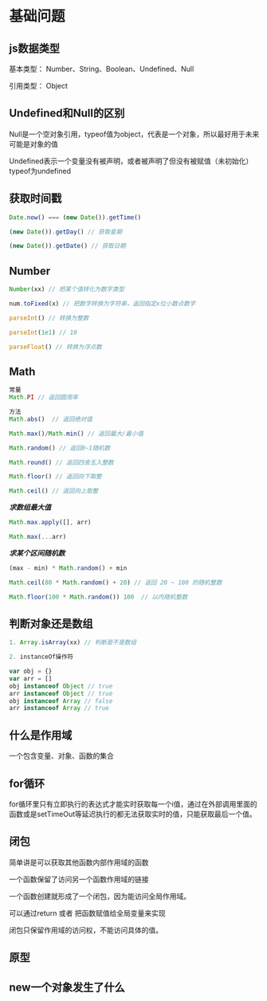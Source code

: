 # 基础问题

## js数据类型

基本类型： Number、String、Boolean、Undefined、Null

引用类型： Object

## Undefined和Null的区别

Null是一个空对象引用，typeof值为object，代表是一个对象，所以最好用于未来可能是对象的值

Undefined表示一个变量没有被声明，或者被声明了但没有被赋值（未初始化）typeof为undefined


## 获取时间戳

``` js
Date.now() === (new Date()).getTime()

(new Date()).getDay() // 获取星期

(new Date()).getDate() // 获取日期
```
## Number

``` js
Number(xx) // 把某个值转化为数字类型

num.toFixed(x) // 把数字转换为字符串，返回指定x位小数点数字

parseInt() // 转换为整数 

parseInt(1e1) // 10

parseFloat() // 转换为浮点数
```
## Math

``` js
常量
Math.PI // 返回圆周率

方法
Math.abs()  // 返回绝对值

Math.max()/Math.min() // 返回最大/最小值

Math.random() // 返回0~1随机数

Math.round() // 返回四舍五入整数

Math.floor() // 返回向下取整

Math.ceil() // 返回向上取整
```

***求数组最大值***
``` js
Math.max.apply([], arr)

Math.max(...arr)
```

***求某个区间随机数***

``` js
(max - min) * Math.random() + min

Math.ceil(80 * Math.random() + 20) // 返回 20 ~ 100 的随机整数

Math.floor(100 * Math.random()) 100  // 以内随机整数
```

## 判断对象还是数组

``` js
1. Array.isArray(xx) // 判断是不是数组

2. instanceOf操作符 

var obj = {}
var arr = []
obj instanceof Object // true
arr instanceof Object // true
obj instanceof Array // false
arr instanceof Array // true

```

## 什么是作用域

一个包含变量、对象、函数的集合

## for循环

for循环里只有立即执行的表达式才能实时获取每一个i值，通过在外部调用里面的函数或是setTimeOut等延迟执行的都无法获取实时的值，只能获取最后一个值。

## 闭包

简单讲是可以获取其他函数内部作用域的函数

一个函数保留了访问另一个函数作用域的链接

一个函数创建就形成了一个闭包，因为能访问全局作用域。

可以通过return 或者 把函数赋值给全局变量来实现

闭包只保留作用域的访问权，不能访问具体的值。

## 原型


## new一个对象发生了什么
